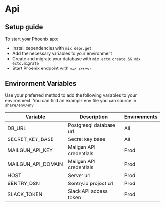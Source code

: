 # Api

## Setup guide
To start your Phoenix app:

  * Install dependencies with `mix deps.get`
  * Add the necessary variables to your environment
  * Create and migrate your database with `mix ecto.create && mix ecto.migrate`
  * Start Phoenix endpoint with `mix server`

## Environment Variables

Use your preferred method to add the following variables to your environment.
You can find an example env file you can source in `share/env/env`

| Variable           | Description             | Environments
| ------------------ | ----------------------- | ------------
| DB_URL             | Postgresql database url | All
| SECRET_KEY_BASE    | Secret key base         | All
| MAILGUN_API_KEY    | Mailgun API credentials | Prod
| MAILGUN_API_DOMAIN | Mailgun API credentials | Prod
| HOST               | Server url              | Prod
| SENTRY_DSN         | Sentry.io project url   | Prod
| SLACK_TOKEN        | Slack API access token  | Prod